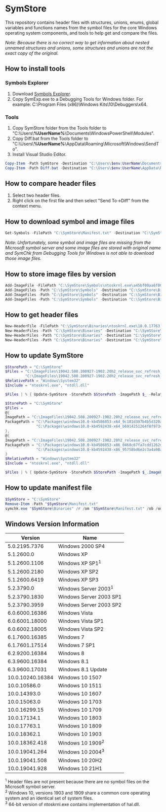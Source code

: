 # SymStore

This repository contains header files with structures, unions, enums, global variables and functions names from the symbol files for the core Windows operating system components, and tools to help get and compare the files.

*Note: Because there is no correct way to get information about nested unnamed structures and unions, some structures and unions are not the exact copy of the original.*

## How to install tools

### Symbols Explorer

1. Download [Symbols Explorer](http://www.andreybazhan.com/symexp.html).
2. Copy SymExp.exe to a Debugging Tools for Windows folder. For example: C:\Program Files (x86)\Windows Kits\10\Debuggers\x64.

### Tools

1. Copy SymStore folder from the Tools folder to "C:\Users\\**%UserName%**\Documents\WindowsPowerShell\Modules".
2. Copy Diff.bat from the Tools folder to "C:\Users\\**%UserName%**\AppData\Roaming\Microsoft\Windows\SendTo".
3. Install Visual Studio Editor.

```powershell
Copy-Item -Path SymStore -Destination "C:\Users\$env:UserName\Documents\WindowsPowerShell\Modules" -Recurse
Copy-Item -Path Diff.bat -Destination "C:\Users\$env:UserName\AppData\Roaming\Microsoft\Windows\SendTo"
```

## How to compare header files

1. Select two header files.
2. Right click on the first file and then select "Send To->Diff" from the context menu.

## How to download symbol and image files

```powershell
Get-Symbols -FilePath "C:\SymStore\Manifest.txt" -Destination "C:\SymStore\Symbols"
```
*Note: Unfortunately, some symbol and image files are missing from the Microsoft symbol server and some image files are stored with original name and
SymChk from Debugging Tools for Windows is not able to download those image files.*

## How to store image files by version

```powershell
Add-ImageFile -FilePath "C:\SymStore\Symbols\ntoskrnl.exe\a45bf00aa6f000\ntoskrnl.exe" -Destination "C:\SymStore\Binaries"
Add-ImageFiles -Path "C:\SymStore\Symbols" -Destination "C:\SymStore\Binaries" -Recurse
Add-ImageFiles -Path "C:\SymStore\Symbols" -Destination "C:\SymStore\Binaries" -Include *.exe -Recurse
Add-ImageFiles -Path "C:\SymStore\Symbols" -Destination "C:\SymStore\Binaries" -Include hal*.dll -Recurse
```

## How to get header files

```powershell
New-HeaderFile -FilePath "C:\SymStore\Binaries\ntoskrnl.exe\10.0.17763.316\x64\ntoskrnl.exe" -Destination "C:\SymStore\Include\ntoskrnl.exe"
New-HeaderFiles -Path "C:\SymStore\Binaries" -Destination "C:\SymStore\Include\ntoskrnl.exe" -Include nt*.exe -Recurse
New-HeaderFiles -Path "C:\SymStore\Binaries" -Destination "C:\SymStore\Include\ntdll.dll" -Include ntdll.dll -Recurse
New-HeaderFiles -Path "C:\SymStore\Binaries" -Destination "C:\SymStore\Include\hal.dll" -Include hal*.dll -Recurse
```

## How to update SymStore

```powershell
$StorePath = "C:\SymStore"
$Files = "C:\ImageFiles\19042.508.200927-1902.20h2_release_svc_refresh_CLIENTENTERPRISEEVAL_OEMRET_x64FRE_en-us.iso",
         "C:\ImageFiles\19042.508.200927-1902.20h2_release_svc_refresh_CLIENTENTERPRISEEVAL_OEMRET_x86FRE_en-us.iso"
$RelativePath = "Windows\System32"
$Include = "ntoskrnl.exe", "ntdll.dll"

$Files | % { Update-SymStore -StorePath $StorePath -ImagePath $_ -RelativePath $RelativePath -Include $Include }
```

```powershell
$StorePath = "C:\SymStore"
$Files =
@{
ImagePath = "C:\ImageFiles\19042.508.200927-1902.20h2_release_svc_refresh_CLIENTENTERPRISEEVAL_OEMRET_x64FRE_en-us.iso"
PackagePath = "C:\Packages\windows10.0-kb4586853-x64_9c181d397b4b5d320af7e6f385ebc4bba693a95c.msu",
              "C:\Packages\windows10.0-kb4592438-x64_b6914251264f8f973c3f82f99b894935f33c38e6.msu"
},
@{
ImagePath = "C:\ImageFiles\19042.508.200927-1902.20h2_release_svc_refresh_CLIENTENTERPRISEEVAL_OEMRET_x86FRE_en-us.iso"
PackagePath = "C:\Packages\windows10.0-kb4586853-x86_0468c67fa7cdd1262da75bd97a9f8daac3a4f7c2.msu",
              "C:\Packages\windows10.0-kb4592438-x86_95758bd6e2c3a4a98a19efaa4056213531f84f5c.msu"
}
$RelativePath = "Windows\System32"
$Include = "ntoskrnl.exe", "ntdll.dll"

$Files | % { Update-SymStore -StorePath $StorePath -ImagePath $_.ImagePath -PackagePath $_.PackagePath -RelativePath $RelativePath -Include $Include }
```

## How to update manifest file

```powershell
$SymStore = "C:\SymStore"
Remove-Item -Path "$SymStore\Manifest.txt"
symchk.exe "$SymStore\Binaries" /r /om "$SymStore\Manifest.txt" /ob /od /os
```

## Windows Version Information

Version          | Name
---------------- |------------------------
5.0.2195.7376    | Windows 2000 SP4
5.1.2600.0       | Windows XP
5.1.2600.1106    | Windows XP SP1<sup>1</sup>
5.1.2600.2180    | Windows XP SP2
5.1.2600.6419    | Windows XP SP3
5.2.3790.0       | Windows Server 2003<sup>1</sup>
5.2.3790.1830    | Windows Server 2003 SP1
5.2.3790.3959    | Windows Server 2003 SP2
6.0.6000.16386   | Windows Vista
6.0.6001.18000   | Windows Vista SP1
6.0.6002.18005   | Windows Vista SP2
6.1.7600.16385   | Windows 7
6.1.7601.17514   | Windows 7 SP1
6.2.9200.16384   | Windows 8
6.3.9600.16384   | Windows 8.1
6.3.9600.17031   | Windows 8.1 Update
10.0.10240.16384 | Windows 10 1507
10.0.10586.0     | Windows 10 1511
10.0.14393.0     | Windows 10 1607
10.0.15063.0     | Windows 10 1703
10.0.16299.15    | Windows 10 1709
10.0.17134.1     | Windows 10 1803
10.0.17763.1     | Windows 10 1809
10.0.18362.1     | Windows 10 1903
10.0.18362.418   | Windows 10 1909<sup>2</sup>
10.0.19041.264   | Windows 10 2004<sup>3</sup>
10.0.19041.508   | Windows 10 20H2
10.0.19041.928   | Windows 10 21H1

<sup>1</sup> Header files are not present because there are no symbol files on the Microsoft symbol server.  
<sup>2</sup> Windows 10, versions 1903 and 1909 share a common core operating system and an identical set of system files.  
<sup>3</sup> 64-bit version of ntoskrnl.exe contains implementation of hal.dll.
